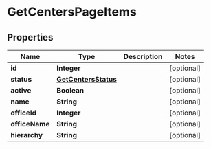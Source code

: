 
# GetCentersPageItems

## Properties
Name | Type | Description | Notes
------------ | ------------- | ------------- | -------------
**id** | **Integer** |  |  [optional]
**status** | [**GetCentersStatus**](GetCentersStatus.md) |  |  [optional]
**active** | **Boolean** |  |  [optional]
**name** | **String** |  |  [optional]
**officeId** | **Integer** |  |  [optional]
**officeName** | **String** |  |  [optional]
**hierarchy** | **String** |  |  [optional]




